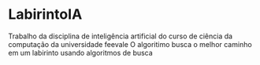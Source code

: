 # LabirintoIA
Trabalho da disciplina de inteligência artificial do curso de ciência da computação da universidade feevale
O algoritimo busca o melhor caminho em um labirinto usando algoritmos de busca
